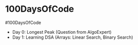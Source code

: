 # 100DaysOfCode
#100DaysOfCode

- Day 0: Longest Peak (Question from AlgoExpert)
- Day 1: Learning DSA (Arrays: Linear Search, Binary Search)
